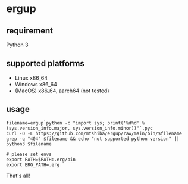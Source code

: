 # ergup

## requirement

Python 3

## supported platforms

* Linux x86_64
* Windows x86_64
* (MacOS) x86_64, aarch64 (not tested)

## usage

```console
filename=ergup`python -c "import sys; print('%d%d' % (sys.version_info.major, sys.version_info.minor))"`.pyc
curl -O -L https://github.com/mtshiba/ergup/raw/main/bin/$filename
grep -q "404" $filename && echo "not supported python version" || python3 $filename

# please set envs
export PATH=$PATH:.erg/bin
export ERG_PATH=.erg
```

That's all!
